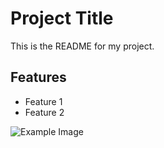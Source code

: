 <!DOCTYPE html>
<html lang="en">
<head>
  <meta charset="UTF-8">
  <meta name="viewport" content="width=device-width, initial-scale=1.0">
  <title>Project README</title>
</head>
<body>
  <h1>Project Title</h1>
  <p>This is the README for my project.</p>

  <h2>Features</h2>
  <ul>
    <li>Feature 1</li>
    <li>Feature 2</li>
  </ul>

  <img src="https://example.com/image.png" alt="Example Image" />
</body>
</html>
